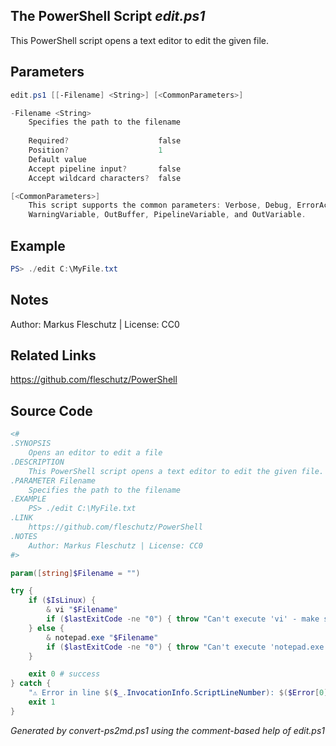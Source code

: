 ## The PowerShell Script *edit.ps1*

This PowerShell script opens a text editor to edit the given file.

## Parameters
```powershell
edit.ps1 [[-Filename] <String>] [<CommonParameters>]

-Filename <String>
    Specifies the path to the filename
    
    Required?                    false
    Position?                    1
    Default value                
    Accept pipeline input?       false
    Accept wildcard characters?  false

[<CommonParameters>]
    This script supports the common parameters: Verbose, Debug, ErrorAction, ErrorVariable, WarningAction, 
    WarningVariable, OutBuffer, PipelineVariable, and OutVariable.
```

## Example
```powershell
PS> ./edit C:\MyFile.txt

```

## Notes
Author: Markus Fleschutz | License: CC0

## Related Links
https://github.com/fleschutz/PowerShell

## Source Code
```powershell
<#
.SYNOPSIS
	Opens an editor to edit a file
.DESCRIPTION
	This PowerShell script opens a text editor to edit the given file.
.PARAMETER Filename
	Specifies the path to the filename
.EXAMPLE
	PS> ./edit C:\MyFile.txt
.LINK
	https://github.com/fleschutz/PowerShell
.NOTES
	Author: Markus Fleschutz | License: CC0
#>

param([string]$Filename = "")

try {
	if ($IsLinux) {
		& vi "$Filename"
		if ($lastExitCode -ne "0") { throw "Can't execute 'vi' - make sure vi is installed and available" }
	} else {
		& notepad.exe "$Filename"
		if ($lastExitCode -ne "0") { throw "Can't execute 'notepad.exe' - make sure notepad.exe is installed and available" }
	}

	exit 0 # success
} catch {
	"⚠️ Error in line $($_.InvocationInfo.ScriptLineNumber): $($Error[0])"
	exit 1
}
```

*Generated by convert-ps2md.ps1 using the comment-based help of edit.ps1*
